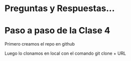 # Preguntas y Respuestas... 
# Paso a paso de la Clase 4

Primero creamos el repo en github

Luego lo clonamos en local con el comando git clone + URL

